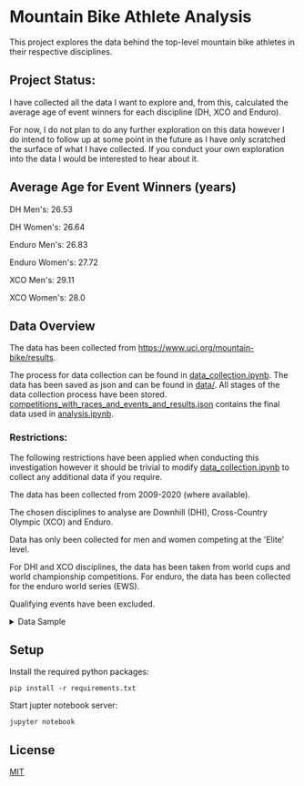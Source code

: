 # Mountain Bike Athlete Analysis
This project explores the data behind the top-level mountain bike athletes in their respective disciplines.

## Project Status: 
I have collected all the data I want to explore and, from this, calculated the average age of event winners for each discipline (DH, XCO and Enduro). 

For now, I do not plan to do any further exploration on this data however I do intend to follow up at some point in the future as I have only scratched the surface of what I have collected. If you conduct your own exploration into the data I would be interested to hear about it.

## Average Age for Event Winners (years)

DH Men's: 26.53

DH Women's: 26.64

Enduro Men's: 26.83

Enduro Women's: 27.72

XCO Men's: 29.11

XCO Women's: 28.0

## Data Overview
The data has been collected from https://www.uci.org/mountain-bike/results. 

The process for data collection can be found in [data_collection.ipynb](notebooks/data_collection.ipynb). The data has been saved as json and can be found in [data/](data/). All stages of the data collection process have been stored. [competitions_with_races_and_events_and_results.json](data/competitions_with_races_and_events_and_results.json) contains the final data used in [analysis.ipynb](notebooks/analysis.ipynb).

### Restrictions:
The following restrictions have been applied when conducting this investigation however it should be trivial to modify [data_collection.ipynb](notebooks/data_collection.ipynb) to collect any additional data if you require.

The data has been collected from 2009-2020 (where available).

The chosen disciplines to analyse are Downhill (DHI), Cross-Country Olympic (XCO) and Enduro. 

Data has only been collected for men and women competing at the 'Elite' level. 

For DHI and XCO disciplines, the data has been taken from world cups and world championship competitions. For enduro, the data has been collected for the enduro world series (EWS).

Qualifying events have been excluded.

<details>
<summary>Data Sample</summary>

```
{
    // Race Type ID (DH = 19, Enduro = 122, XCO = 92)
    19: {
        // 2009-2020 (where available)
        Year: [
            // Competition
            {
                "CompetitionId": 60947,
                "StartDate": "/Date(1604098800000)/",
                "EndDate": "/Date(1604185200000)/",
                "CompetitionName": "MERCEDES-BENZ UCI MTB WORLD CUP - DHI",
                "CountryName": "PORTUGAL",
                "IsInProgress": false,
                "IsDone": false,
                "CountryIsoCode3": "POR",
                "CountryIsoCode2": "PT",
                "ClassCode": "CDM",
                "FlagCode": "pt",
                "Date": "31 Oct-01 Nov 2020",
                // All races for the competition, event data has only been collected for 
                "races": [
                    // Event data has only been collected for the specified races
                    ...,
                    {
                        "Id": 165330,
                        "RaceCode": "F",
                        "Index": 6,
                        "StartDate": "/Date(1604098800000)/",
                        "EndDate": "/Date(1604098800000)/",
                        "RaceName": "Men Elite - Downhill",
                        "CategoryCode": "Men Elite",
                        "RaceTypeCode": "DHI",
                        "DisciplineCode": "MTB",
                        "StartLocation": "Lousa",
                        "EndLocation": null,
                        "MandatoryDate": "/Date(1604185200000)/",
                        "EventResultPage": [],
                        "Venue": "Lousa",
                        "Date": "31 Oct 2020",
                        "events": {
                            "Men Elite": {
                                "EventCode": "D2EV208411",
                                "EventId": 229840,
                                "RaceId": 0,
                                "IsTeamEvent": false,
                                "CompetitionId": 0,
                                "CompetitionName": null,
                                "WinnerName": "BRUNI Loic",
                                "EventName": "General Classification",
                                "RaceTypeName": null,
                                "StartLocation": null,
                                "EndLocation": null,
                                "MandatoryDate": "/Date(-62135596800000)/",
                                "EndDate": "/Date(-62135596800000)/",
                                "DisplayInfo": "01 Jan 0001",
                                "CompetitorTypeId": 1,
                                "IndividualWinner": "BRUNI Loic",
                                "UnknownIndividualWinner": null,
                                "ForExport": false,
                                "DisciplineId": 0,
                                "Page": 0,
                                "Skip": 0,
                                "PageSize": 0,
                                "Total": 0,
                                "Items": [],
                                "Filter": {
                                    "Filters": []
                                },
                                "Sort": {
                                    "Field": null,
                                    "Dir": null
                                },
                                // Ordered by position
                                "results": [
                                    {
                                        "ResultId": 6235453,
                                        "RankNumber": 1,
                                        "SortOrder": 1,
                                        "TeamType": 3,
                                        "Rank": "1",
                                        "Bib": "4",
                                        "MandatoryDate": "/Date(1604185200000)/",
                                        "BirthDate": "/Date(768780000000)/",
                                        "Age": "26",
                                        "IndividualDisplayName": "BRUNI Loic",
                                        "IndividualFirstName": null,
                                        "IndividualLastName": null,
                                        "UnknownIndividualDisplayName": null,
                                        "UnknownIndividualFirstName": null,
                                        "UnknownIndividualLastName": null,
                                        "DisplayName": "BRUNI Loic",
                                        "DisplayFirstName": null,
                                        "DisplayLastName": null,
                                        "IsoCode2": "FR",
                                        "NationName": "FRA       ",
                                        "IndividualCountryIsoCode2": "FR",
                                        "IndividualCountryName": "FRA       ",
                                        "IndividualCountryNameText": "FRANCE",
                                        "UnknownIndividualCountryIsoCode2": null,
                                        "UnknownIndividualCountryName": null,
                                        "UnknownIndividualCountryNameText": null,
                                        "TeamName": "SPECIALIZED GRAVITY",
                                        "ResultValue": "00:03:54.288",
                                        "PointPcR": 250.0,
                                        "TeamPointPcR": null,
                                        "PcRPrefix": "250",
                                        "PcRSuffix": "",
                                        "Irm": null,
                                        "FlagCode": "fr",
                                        "Gender": "",
                                        "IndividualGender": null,
                                        "UnknownIndividualGender": null,
                                        "Phase": null,
                                        "Heat": null
                                    },
                                    ...
                                ]

                        }

                ]
            },
            ...
        ],
        ...
    },
    ...
}
```
</details>


## Setup
Install the required python packages:
```
pip install -r requirements.txt
```

Start jupter notebook server:

```
jupyter notebook
```

## License
[MIT](LICENSE)